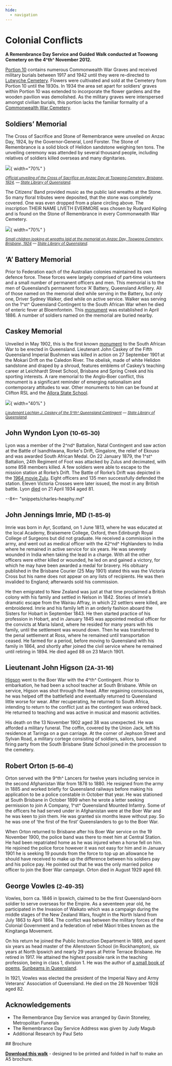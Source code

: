 ```yaml
---
hide:
  - navigation
---
```


# Colonial Conflicts   

**A Remembrance Day Service and Guided Walk conducted at Toowong Cemetery on the 4^th^ November 2012.**

    
[Portion 10](../assets/toowong_map.jpg) contains numerous Commonwealth War Graves and received military burials between 1917 and 1942 until they were re-directed to [Lutwyche Cemetery](https://www.brisbane.qld.gov.au/community-and-safety/community-support/cemeteries/lutwyche-cemetery). Flowers were cultivated and sold at the Cemetery from Portion 10 until the 1930s. In 1934 the area set apart for soldiers’ graves within Portion 10 was extended to incorporate the flower gardens and the wooden pavilion was demolished. As the military graves were interspersed amongst civilian burials, this portion lacks the familiar formality of a [Commonwealth War Cemetery](https://www.cwgc.org).


## Soldiers’ Memorial

The Cross of Sacrifice and Stone of Remembrance were unveiled on Anzac Day, 1924, by the Governor‑General, Lord Forster. The Stone of Remembrance is a solid block of Helidon sandstone weighing ten tons. The unveiling ceremony was attended by several thousand people, including relatives of soldiers killed overseas and many dignitaries. 


![](../assets/unveiling-cross-of-sacrifice.jpg){ width="70%" }  

*<small>[Official unveiling of the Cross of Sacrifice on Anzac Day at Toowong Cemetery, Brisbane, 1924](https://digital.slq.qld.gov.au/delivery/DeliveryManagerServlet?dps_pid=IE1400763&change_lng=), — [State Library of Queensland](https://www.slq.qld.gov.au).</small>*

The Citizens’ Band provided music as the public laid wreaths at the Stone. So many floral tributes were deposited, that the stone was completely covered. One was even dropped from a plane circling above. The inscription THEIR NAME LIVETH EVERMORE was chosen by Rudyard Kipling and is found on the Stone of Remembrance in every Commonwealth War Cemetery.

![](../assets/stone-of-remembrance-with-children-1924.jpg){ width="70%" }  

*<small>[Small children looking at wreaths laid at the memorial on Anzac Day, Toowong Cemetery, Brisbane, 1924](http://onesearch.slq.qld.gov.au/permalink/f/1upgmng/slq_alma21271931300002061) — [State Library of Queensland](https://www.slq.qld.gov.au).</small>*

## ‘A’ Battery Memorial

Prior to Federation each of the Australian colonies maintained its own defence force. These forces were largely comprised of part‑time volunteers and a small number of permanent officers and men. This memorial is to the men of Queensland’s permanent force ‘A’ Battery, Queensland Artillery. All of those named on the memorial died while serving in the Battery, but only one, Driver Sydney Walker, died while on active service. Walker was serving on the 1^st^ Queensland Contingent to the South African War when he died of enteric fever at Bloemfontein. This [monument](https://placesofpride.awm.gov.au/memorials/240931) was established in April 1886. A number of soldiers named on the memorial are buried nearby.

## Caskey Memorial

Unveiled in May 1902, this is the first known [monument](https://placesofpride.awm.gov.au/memorials/118226) to the South African War to be erected in Queensland. Lieutenant John Caskey of the Fifth Queensland Imperial Bushmen was killed in action on 27 September 1901 at the Mokari Drift on the Caledon River. The obelisk, made of white Helidon sandstone and draped by a shroud, features emblems of Caskey’s teaching career at Leichhardt Street School, Brisbane and Spring Creek and his sporting interests. A rare memorial to the Anglo‑Boer conflict, this monument is a significant reminder of emerging nationalism and contemporary attitudes to war. Other monuments to him can be found at Clifton RSL and the [Allora State School](https://placesofpride.awm.gov.au/memorials/116791).

![](../assets/lachlan-caskey.jpg){ width="40%" }  

*<small>[Lieutenant Lachlan J. Caskey of the 5^th^ Queensland Contingent](http://onesearch.slq.qld.gov.au/permalink/f/1upgmng/slq_digitool105672) — [State Library of Queensland](https://www.slq.qld.gov.au).</small>*


## John Wyndon Lyon <small>(10‑65‑30)</small>

Lyon was a member of the 2^nd^ Battalion, Natal Contingent and saw action at the Battle of Isandhlwana, Rorke's Drift, Gingalore, the relief of Ekouso and was awarded South African Medal. On 22 January 1879, the 1^st^ Battalion, 24th Regiment of Foot was attacked by Zulus and decimated, with some 858 members killed. A few soldiers were able to escape to the mission station at Rorke’s Drift. The Battle of Rorke’s Drift was depicted in the [1964 movie Zulu](https://en.wikipedia.org/wiki/Zulu_(1964_film)). Eight officers and 135 men successfully defended the station. Eleven Victoria Crosses were later issued, the most in any British battle. Lyon [died](https://trove.nla.gov.au/newspaper/article/1193194) on 21 April 1934 aged 81.


--8<-- "snippets/charles-heaphy.md"

## John Jennings Imrie, MD <small>(1‑85‑9)</small>

Imrie was born in Ayr, Scotland, on 1 June 1813, where he was educated at the local Academy, Braisemere College, Oxford, then Edinburgh Royal College of Surgeons but did not graduate. He received a commission in the army, and went out as medical officer with the 42^nd^ Highlanders to India where he remained in active service for six years. He was severely wounded in India when taking the lead in a charge. With all the other officers were either killed or wounded, he led on and gained a victory, for which he may have been awarded a medal for bravery. His obituary published in the Brisbane Courier (25 May 1901) stated this was the Victoria Cross but his name does not appear on any lists of recipients. He was then invalided to England; afterwards sold his commission. 

He then emigrated to New Zealand was just at that time proclaimed a British colony with his family and settled in Nelson in 1842. Stories of Imrie’s dramatic escape from the Wairau Affray, in which 22 settlers were killed, are embroidered. Imrie and his family left in an orderly fashion aboard the Sisters for Hobart in September 1843. He then started practice of his profession in Hobart, and in January 1845 was appointed medical officer for the convicts at Maria Island, where he resided for many years with his family, until the settlement was wound down. Then he was transferred to the penal settlement at Ross, where he remained until transportation ceased. He farmed for a period, before moving to Queensland with his family in 1864, and shortly after joined the civil service where he remained until retiring in 1894. He died aged 88 on 23 March 1901.


## Lieutenant John Higson <small>(2A‑31‑16)</small>

[Higson](https://www.awm.gov.au/collection/R1446575) went to the Boer War with the 4^th^ Contingent. Prior to embarkation, he had been a school teacher at South Brisbane. While on service, Higson was shot through the head. After regaining consciousness, he was helped off the battlefield and eventually returned to Queensland little worse for wear. After recuperating, he returned to South Africa, intending to return to the conflict just as the contingent was ordered back. He returned to teaching and was active in musical and masonic activities. 

His death on the 13 November 1902 aged 38 was unexpected. He was afforded a military funeral. The coffin, covered by the Union Jack, left his residence at Taringa on a gun carriage. At the corner of Jephson Street and Sylvan Road, a military cortege consisting of soldiers, sailors, band and firing party from the South Brisbane State School joined in the procession to the cemetery.

## Robert Orton <small>(5‑66‑4)</small>

Orton served with the 9^th^ Lancers for twelve years including service in the second Afghanistan War from 1878 to 1880. He resigned from the army in 1885 and worked briefly for Queensland railways before making his application to be a police constable in October that year. He was stationed at South Brisbane in October 1899 when he wrote a letter seeking permission to join A Company, 1^st^ Queensland Mounted Infantry. Some of the officers he had served under in Afghanistan were at the Boer War and he was keen to join them. He was granted six months leave without pay. So he was one of ‘the first of the first’ Queenslanders to go to the Boer War. 

When Orton returned to Brisbane after his Boer War service on the 19 November 1900, the police band was there to meet him at Central Station. He had been repatriated home as he was injured when a horse fell on him. He rejoined the police force however it was not easy for him and in January 1901 he is seeking 19 pounds from the force to top up an allowance he should have received to make up the difference between his soldiers pay and his police pay. He pointed out that he was the only married police officer to join the Boer War campaign. Orton died in August 1929 aged 69.

## George Vowles <small>(2‑49‑35)</small>

Vowles, born ca. 1846 in Ipswich, claimed to be the first Queensland‑born soldier to serve overseas for the Empire. As a seventeen year old, he participated in the Invasion of Waikato which was a campaign during the middle stages of the New Zealand Wars, fought in the North Island from July 1863 to April 1864. The conflict was between the military forces of the Colonial Government and a federation of rebel Māori tribes known as the Kingitanga Movement. 

On his return he joined the Public Instruction Department in 1869, and spent six years as head master of the Allenstown School (in Rockhampton), six years at North Ipswich and nearly 29 years at Petrie Terrace Brisbane. He retired in 1917. He attained the highest possible rank in the teaching profession, being in class 1, division 1. He was the author of [a small book of poems](https://www.oldqldpoetry.com/chubb-and-vowles-two-ipswich-originals), [Sunbeams in Queensland](http://onesearch.slq.qld.gov.au/permalink/f/1oppkg1/slq_alma21120418090002061). 

In 1921, Vowles was elected the president of the Imperial Navy and Army Veterans' Association of Queensland. He died on the 28 November 1928 aged 82.

## Acknowledgements

- The Remembrance Day Service was arranged by Gavin Stoneley, Metropolitan Funerals
- The Remembrance Day Service Address was given by Judy Magub
- Additional Research by Paul Seto


<div class="noprint" markdown="1">
## Brochure

**[Download this walk](../assets/guides/colonial-conflicts.pdf)** - designed to be printed and folded in half to make an A5 brochure.

</div>
